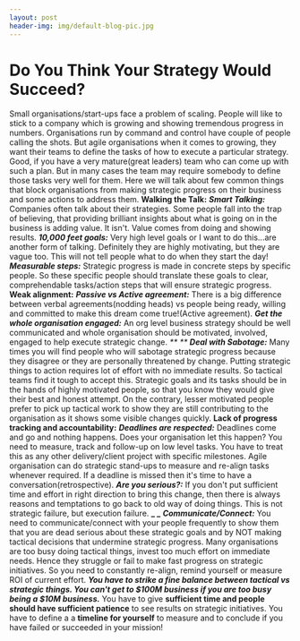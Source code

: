 ```yaml
---
layout: post
header-img: img/default-blog-pic.jpg
---
```


# Do You Think Your Strategy Would Succeed?

Small organisations/start-ups face a problem of scaling. People will like to stick to a company which is growing and showing tremendous progress in numbers. Organisations run by command and control have couple of people calling the shots. But agile organisations when it comes to growing, they want their teams to define the tasks of how to execute a particular strategy. Good, if you have a very mature(great leaders) team who can come up with such a plan. But in many cases the team may require somebody to define those tasks very well for them. Here we will talk about few common things that block organisations from making strategic progress on their business and some actions to address them.  **Walking the Talk:** _**Smart Talking:**_ Companies often talk about their strategies. Some people fall into the trap of believing, that providing brilliant insights about what is going on in the business is adding value. It isn't. Value comes from doing and showing results. **_10,000 feet goals:_** Very high level goals or I want to do this...are another form of talking. Definitely they are highly motivating, but they are vague too. This will not tell people what to do when they start the day! _**Measurable steps:**_ Strategic progress is made in concrete steps by specific people. So these specific people should translate these goals to clear, comprehendable tasks/action steps that will ensure strategic progress. **Weak alignment:** **_Passive vs Active agreement:_** There is a big difference between verbal agreements(nodding heads) vs people being ready, willing and committed to make this dream come true!(Active agreement). **_Get the whole organisation engaged:_** An org level business strategy should be well communicated and whole organisation should be motivated, involved, engaged to help execute strategic change. _** **_ _**Deal with Sabotage:**_ Many times you will find people who will sabotage strategic progress because they disagree or they are personally threatened by change. Putting strategic things to action requires lot of effort with no immediate results. So tactical teams find it tough to accept this. Strategic goals and its tasks should be in the hands of highly motivated people, so that you know they would give their best and honest attempt. On the contrary, lesser motivated people prefer to pick up tactical work to show they are still contributing to the organisation as it shows some visible changes quickly. **Lack of progress tracking and accountability:** **_Deadlines are respected:_** Deadlines come and go and nothing happens. Does your organisation let this happen? You need to measure, track and follow-up on low level tasks. You have to treat this as any other delivery/client project with specific milestones. Agile organisation can do strategic stand-ups to measure and re-align tasks whenever required. If a deadline is missed then it's time to have a conversation(retrospective). **_Are you serious?:_** If you don't put sufficient time and effort in right direction to bring this change, then there is always reasons and temptations to go back to old way of doing things. This is not strategic failure, but execution failure. **_ _** **_Communicate/Connect:_** You need to communicate/connect with your people frequently to show them that you are dead serious about these strategic goals and by NOT making tactical decisions that undermine strategic progress. Many organisations are too busy doing tactical things, invest too much effort on immediate needs. Hence they struggle or fail to make fast progress on strategic initiatives. So you need to constantly re-align, remind yourself or measure ROI of current effort. **_You have to strike a fine balance between tactical vs strategic things. You can't get to $100M business if you are too busy being a $10M business._** You have to give **sufficient time and people should have sufficient patience** to see results on strategic initiatives. You have to define a a **timeline for yourself** to measure and to conclude if you have failed or succeeded in your mission!